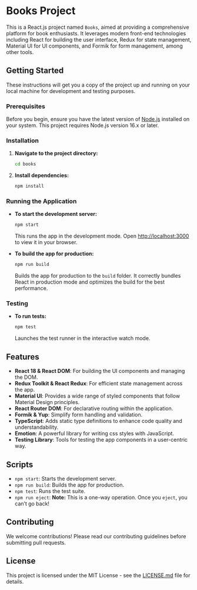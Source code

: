 # Books Project

This is a React.js project named `Books`, aimed at providing a comprehensive platform for book enthusiasts. It leverages modern front-end technologies including React for building the user interface, Redux for state management, Material UI for UI components, and Formik for form management, among other tools.

## Getting Started

These instructions will get you a copy of the project up and running on your local machine for development and testing purposes.

### Prerequisites

Before you begin, ensure you have the latest version of [Node.js](https://nodejs.org/) installed on your system. This project requires Node.js version 16.x or later.

### Installation

1. **Navigate to the project directory:**

   ```sh
   cd books
   ```

2. **Install dependencies:**

   ```sh
   npm install
   ```

### Running the Application

- **To start the development server:**

  ```sh
  npm start
  ```

  This runs the app in the development mode. Open [http://localhost:3000](http://localhost:3000) to view it in your browser.

- **To build the app for production:**

  ```sh
  npm run build
  ```

  Builds the app for production to the `build` folder. It correctly bundles React in production mode and optimizes the build for the best performance.

### Testing

- **To run tests:**

  ```sh
  npm test
  ```

  Launches the test runner in the interactive watch mode.

## Features

- **React 18 & React DOM**: For building the UI components and managing the DOM.
- **Redux Toolkit & React Redux**: For efficient state management across the app.
- **Material UI**: Provides a wide range of styled components that follow Material Design principles.
- **React Router DOM**: For declarative routing within the application.
- **Formik & Yup**: Simplify form handling and validation.
- **TypeScript**: Adds static type definitions to enhance code quality and understandability.
- **Emotion**: A powerful library for writing css styles with JavaScript.
- **Testing Library**: Tools for testing the app components in a user-centric way.

## Scripts

- `npm start`: Starts the development server.
- `npm run build`: Builds the app for production.
- `npm test`: Runs the test suite.
- `npm run eject`: **Note:** This is a one-way operation. Once you `eject`, you can’t go back!

## Contributing

We welcome contributions! Please read our contributing guidelines before submitting pull requests.

## License

This project is licensed under the MIT License - see the [LICENSE.md](LICENSE) file for details.
